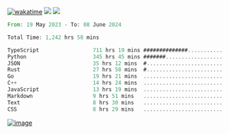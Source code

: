 [![wakatime](https://wakatime.com/badge/user/00eead22-fb14-4dd0-ab8a-3625cafbd50d.svg)](https://wakatime.com/@00eead22-fb14-4dd0-ab8a-3625cafbd50d)
![](https://komarev.com/ghpvc/?username=flatypus)
![](https://pixel.flatypus.me/flatypus?type=tracker)
<!--START_SECTION:waka-->

```rust
From: 19 May 2023 - To: 08 June 2024

Total Time: 1,242 hrs 58 mins

TypeScript                 711 hrs 19 mins ##############...........   57.01 %
Python                     345 hrs 45 mins #######..................   27.71 %
JSON                       35 hrs 12 mins  #........................   02.82 %
Rust                       27 hrs 58 mins  #........................   02.24 %
Go                         19 hrs 21 mins  .........................   01.55 %
C++                        14 hrs 24 mins  .........................   01.15 %
JavaScript                 13 hrs 19 mins  .........................   01.07 %
Markdown                   9 hrs 51 mins   .........................   00.79 %
Text                       8 hrs 30 mins   .........................   00.68 %
CSS                        8 hrs 29 mins   .........................   00.68 %
```

<!--END_SECTION:waka-->
[<img alt="image" src="https://github.com/flatypus/flatypus/assets/68029599/0a302dc1-501c-43a0-ae8d-37ec4817f3bd">](https://flatypus.me)

